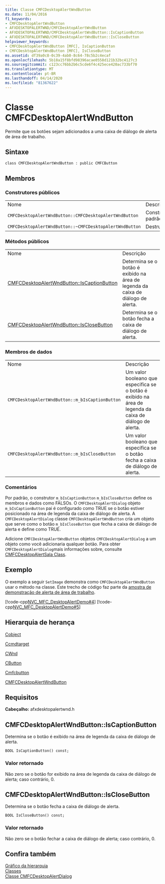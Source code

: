 ```yaml
---
title: Classe CMFCDesktopAlertWndButton
ms.date: 11/04/2016
f1_keywords:
- CMFCDesktopAlertWndButton
- AFXDESKTOPALERTWND/CMFCDesktopAlertWndButton
- AFXDESKTOPALERTWND/CMFCDesktopAlertWndButton::IsCaptionButton
- AFXDESKTOPALERTWND/CMFCDesktopAlertWndButton::IsCloseButton
helpviewer_keywords:
- CMFCDesktopAlertWndButton [MFC], IsCaptionButton
- CMFCDesktopAlertWndButton [MFC], IsCloseButton
ms.assetid: df39a0c8-0c39-4ab0-8c64-78c5b2c4ecaf
ms.openlocfilehash: 5b18a15f8bfd98396acae0558d121b32bc4127c3
ms.sourcegitcommit: c123cc76bb2b6c5cde6f4c425ece420ac733bf70
ms.translationtype: MT
ms.contentlocale: pt-BR
ms.lasthandoff: 04/14/2020
ms.locfileid: "81367622"
---
```

# <a name="cmfcdesktopalertwndbutton-class"></a>Classe CMFCDesktopAlertWndButton

Permite que os botões sejam adicionados a uma caixa de diálogo de alerta de área de trabalho.

## <a name="syntax"></a>Sintaxe

```
class CMFCDesktopAlertWndButton : public CMFCButton
```

## <a name="members"></a>Membros

### <a name="public-constructors"></a>Construtores públicos

|||
|-|-|
|Nome|Descrição|
|`CMFCDesktopAlertWndButton::CMFCDesktopAlertWndButton`|Construtor padrão.|
|`CMFCDesktopAlertWndButton::~CMFCDesktopAlertWndButton`|Destruidor.|

### <a name="public-methods"></a>Métodos públicos

|||
|-|-|
|Nome|Descrição|
|[CMFCDesktopAlertWndButton::IsCaptionButton](#iscaptionbutton)|Determina se o botão é exibido na área de legenda da caixa de diálogo de alerta.|
|[CMFCDesktopAlertWndButton::IsCloseButton](#isclosebutton)|Determina se o botão fecha a caixa de diálogo de alerta.|

### <a name="data-members"></a>Membros de dados

|||
|-|-|
|Nome|Descrição|
|`CMFCDesktopAlertWndButton::m_bIsCaptionButton`|Um valor booleano que especifica se o botão é exibido na área de legenda da caixa de diálogo de alerta.|
|`CMFCDesktopAlertWndButton::m_bIsCloseButton`|Um valor booleano que especifica se o botão fecha a caixa de diálogo de alerta.|

### <a name="remarks"></a>Comentários

Por padrão, o construtor `m_bIsCaptionButton` `m_bIsCloseButton` define os membros e dados como FALSOs. O `CMFCDesktopAlertDialog` objeto `m_bIsCaptionButton` pai é configurado como TRUE se o botão estiver posicionado na área de legenda da caixa de diálogo de alerta. A `CMFCDesktopAlertDialog` classe `CMFCDesktopAlertWndButton` cria um objeto que serve como o botão `m_bIsCloseButton` que fecha a caixa de diálogo de alerta e define como TRUE.

Adicione `CMFCDesktopAlertWndButton` objetos `CMFCDesktopAlertDialog` a um objeto como você adicionaria qualquer botão. Para obter `CMFCDesktopAlertDialog`mais informações sobre, consulte [CMFCDesktopAlertSala Class](../../mfc/reference/cmfcdesktopalertdialog-class.md).

## <a name="example"></a>Exemplo

O exemplo a seguir `SetImage` demonstra como `CMFCDesktopAlertWndButton` usar o método na classe. Este trecho de código faz parte da [amostra de demonstração de alerta de área de trabalho](../../overview/visual-cpp-samples.md).

[!code-cpp[NVC_MFC_DesktopAlertDemo#4](../../mfc/reference/codesnippet/cpp/cmfcdesktopalertwndbutton-class_1.h)]
[!code-cpp[NVC_MFC_DesktopAlertDemo#5](../../mfc/reference/codesnippet/cpp/cmfcdesktopalertwndbutton-class_2.cpp)]

## <a name="inheritance-hierarchy"></a>Hierarquia de herança

[Cobject](../../mfc/reference/cobject-class.md)

[Ccmdtarget](../../mfc/reference/ccmdtarget-class.md)

[CWnd](../../mfc/reference/cwnd-class.md)

[CButton](../../mfc/reference/cbutton-class.md)

[Cmfcbutton](../../mfc/reference/cmfcbutton-class.md)

[CMFCDesktopAlertWndButton](../../mfc/reference/cmfcdesktopalertwndbutton-class.md)

## <a name="requirements"></a>Requisitos

**Cabeçalho:** afxdesktopalertwnd.h

## <a name="cmfcdesktopalertwndbuttoniscaptionbutton"></a><a name="iscaptionbutton"></a>CMFCDesktopAlertWndButton::IsCaptionButton

Determina se o botão é exibido na área de legenda da caixa de diálogo de alerta.

```
BOOL IsCaptionButton() const;
```

### <a name="return-value"></a>Valor retornado

Não zero se o botão for exibido na área de legenda da caixa de diálogo de alerta; caso contrário, 0.

## <a name="cmfcdesktopalertwndbuttonisclosebutton"></a><a name="isclosebutton"></a>CMFCDesktopAlertWndButton::IsCloseButton

Determina se o botão fecha a caixa de diálogo de alerta.

```
BOOL IsCloseButton() const;
```

### <a name="return-value"></a>Valor retornado

Não zero se o botão fechar a caixa de diálogo de alerta; caso contrário, 0.

## <a name="see-also"></a>Confira também

[Gráfico da hierarquia](../../mfc/hierarchy-chart.md)<br/>
[Classes](../../mfc/reference/mfc-classes.md)<br/>
[Classe CMFCDesktopAlertDialog](../../mfc/reference/cmfcdesktopalertdialog-class.md)
